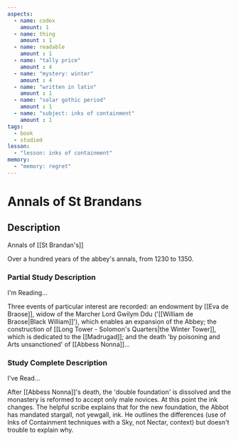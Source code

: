 ```yaml
---
aspects: 
  - name: codex
    amount: 1
  - name: thing
    amount : 1
  - name: readable
    amount : 1
  - name: "tally price"
    amount : 4
  - name: "mystery: winter"
    amount : 4
  - name: "written in latin"
    amount : 1
  - name: "solar gothic period"
    amount : 1
  - name: "subject: inks of containment"
    amount : 1
tags:
  - book
  - studied
lesson:
  - "lesson: inks of containment"
memory:
  - "memory: regret"
---
```


# Annals of St Brandans

## Description
Annals of [[St Brandan's]]

Over a hundred years of the abbey's annals, from 1230 to 1350.
### Partial Study Description
I'm Reading...

Three events of particular interest are recorded: an endowment by [[Eva de Braose]], widow of the Marcher Lord Gwilym Ddu ('[[William de Braose|Black William]]'), which enables an expansion of the Abbey; the construction of [[Long Tower - Solomon's Quarters|the Winter Tower]], which is dedicated to the [[Madrugad]]; and the death 'by poisoning and Arts unsanctioned' of [[Abbess Nonna]]...
### Study Complete Description
I've Read...

After [[Abbess Nonna]]'s death, the 'double foundation' is dissolved and the monastery is reformed to accept only male novices. At this point the ink changes. The helpful scribe explains that for the new foundation, the Abbot has mandated stargall, not yewgall, ink. He outlines the differences (use of Inks of Containment techniques with a Sky, not Nectar, context) but doesn't trouble to explain why.